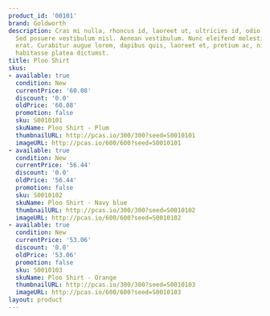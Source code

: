 ```yaml
---
product_id: '00101'
brand: Goldworth
description: Cras mi nulla, rhoncus id, laoreet ut, ultricies id, odio.Donec imperdiet.
  Sed posuere vestibulum nisl. Aenean vestibulum. Nunc eleifend molestie velit. Nam
  erat. Curabitur augue lorem, dapibus quis, laoreet et, pretium ac, nisi. In hac
  habitasse platea dictumst.
title: Ploo Shirt
skus:
- available: true
  condition: New
  currentPrice: '60.08'
  discount: '0.0'
  oldPrice: '60.08'
  promotion: false
  sku: S0010101
  skuName: Ploo Shirt - Plum
  thumbnailURL: http://pcas.io/300/300?seed=S0010101
  imageURL: http://pcas.io/600/600?seed=S0010101
- available: true
  condition: New
  currentPrice: '56.44'
  discount: '0.0'
  oldPrice: '56.44'
  promotion: false
  sku: S0010102
  skuName: Ploo Shirt - Navy blue
  thumbnailURL: http://pcas.io/300/300?seed=S0010102
  imageURL: http://pcas.io/600/600?seed=S0010102
- available: true
  condition: New
  currentPrice: '53.06'
  discount: '0.0'
  oldPrice: '53.06'
  promotion: false
  sku: S0010103
  skuName: Ploo Shirt - Orange
  thumbnailURL: http://pcas.io/300/300?seed=S0010103
  imageURL: http://pcas.io/600/600?seed=S0010103
layout: product
---
```

